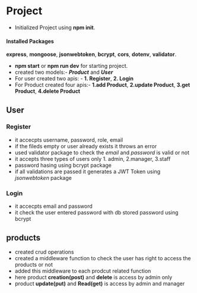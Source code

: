 # **Project**

- Initialized Project using **npm init**.

#### Installed Packages

**express**, **mongoose**, **jsonwebtoken**, **bcrypt**, **cors**, **dotenv**, **validator**.

- **npm start** or **npm run dev** for starting project.
- created two models:- **_Product_** and **_User_**
- For user created two apis: - **1. Register**, **2. Login**
- For Product created four apis:- **1.add Product**, **2.update Product**, **3.get Product**, **4.delete Product**

## User

### Register

- it accecpts username, password, role, email
- if the fileds empty or user already exists it throws an error
- used validator package to check the _email_ and _password_ is valid or not
- it accepts three types of users only 1. admin, 2.manager, 3.staff
- password hasing using bcrypt package
- if all validations are passed it generates a JWT Token using _jsonwebtoken_ package

### Login

- it accecpts email and password
- it check the user entered password with db stored password using bcrypt

## products

- created crud operations
- created a middleware function to check the user has right to access the products or not
- added this middleware to each prodcut related function
- here product **creation(post)** and **delete** is access by admin only
- product **update(put)** and **Read(get)** is access by admin and manager
